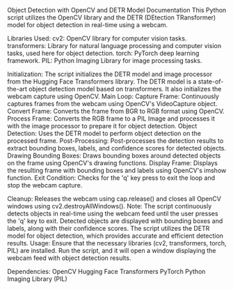 Object Detection with OpenCV and DETR Model Documentation
This Python script utilizes the OpenCV library and the DETR (DEtection TRansformer) model for object detection in real-time using a webcam.

Libraries Used:
cv2: OpenCV library for computer vision tasks.
transformers: Library for natural language processing and computer vision tasks, used here for object detection.
torch: PyTorch deep learning framework.
PIL: Python Imaging Library for image processing tasks.



Initialization:
The script initializes the DETR model and image processor from the Hugging Face Transformers library. The DETR model is a state-of-the-art object detection model based on transformers.
It also initializes the webcam capture using OpenCV.
Main Loop:
Capture Frame: Continuously captures frames from the webcam using OpenCV's VideoCapture object.
Convert Frame: Converts the frame from BGR to RGB format using OpenCV.
Process Frame: Converts the RGB frame to a PIL Image and processes it with the image processor to prepare it for object detection.
Object Detection: Uses the DETR model to perform object detection on the processed frame.
Post-Processing: Post-processes the detection results to extract bounding boxes, labels, and confidence scores for detected objects.
Drawing Bounding Boxes: Draws bounding boxes around detected objects on the frame using OpenCV's drawing functions.
Display Frame: Displays the resulting frame with bounding boxes and labels using OpenCV's imshow function.
Exit Condition: Checks for the 'q' key press to exit the loop and stop the webcam capture.


Cleanup:
Releases the webcam using cap.release() and closes all OpenCV windows using cv2.destroyAllWindows().
Note:
The script continuously detects objects in real-time using the webcam feed until the user presses the 'q' key to exit.
Detected objects are displayed with bounding boxes and labels, along with their confidence scores.
The script utilizes the DETR model for object detection, which provides accurate and efficient detection results.
Usage:
Ensure that the necessary libraries (cv2, transformers, torch, PIL) are installed.
Run the script, and it will open a window displaying the webcam feed with object detection results.



Dependencies:
OpenCV
Hugging Face Transformers
PyTorch
Python Imaging Library (PIL)
